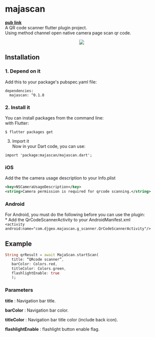 
# majascan  
**[pub link](https://pub.dev/packages/majascan)**  
A QR code scanner flutter plugin project.  
Using method channel open native camera page scan qr code.  
<p align="center">  
  <img src="https://media.giphy.com/media/XB4I4hCGGASWQGCHeu/giphy.gif">  
</p>  

## Installation  
  
### 1. Depend on it  
Add this to your package's pubspec.yaml file:  
```  
dependencies:  
  majascan: ^0.1.8
```  
### 2. Install it  
You can install packages from the command line:  
with Flutter:  
```  
$ flutter packages get  
```  
3. Import it  
Now in your Dart code, you can use:  
```  
import 'package:majascan/majascan.dart';  
```  
### iOS  
Add the the camera usage description to your Info.plist  
```xml  
<key>NSCameraUsageDescription</key>  
<string>Camera permission is required for qrcode scanning.</string>  
```  
### Android  
For Android, you must do the following before you can use the plugin:  
    * Add the QrCodeScannerActivity to your AndroidManifest.xml  
      `<activity android:name="com.djgeo.majascan.g_scanner.QrCodeScannerActivity"/>`  
## Example  
 ```dart  
String qrResult = await MajaScan.startScan(
    title: “QRcode scanner”, 
	barColor: Colors.red, 
	titleColor: Colors.green, 
	flashlightEnable: true
    );
```
 ### Parameters
 
 **title** : Navigation bar title.

 **barColor** : Navigation bar color.

 **titleColor** : Navigation bar title color (include back icon).

 **flashlightEnable** : flashlight button enable flag.
